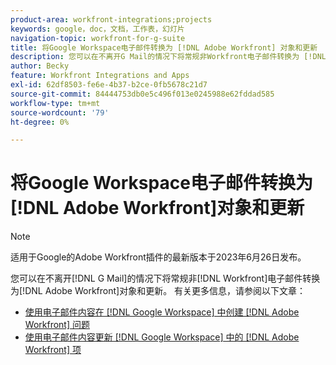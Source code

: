 ```yaml
---
product-area: workfront-integrations;projects
keywords: google，doc，文档，工作表，幻灯片
navigation-topic: workfront-for-g-suite
title: 将Google Workspace电子邮件转换为 [!DNL Adobe Workfront] 对象和更新
description: 您可以在不离开G Mail的情况下将常规非Workfront电子邮件转换为 [!DNL Adobe Workfront] 对象和更新。
author: Becky
feature: Workfront Integrations and Apps
exl-id: 62df8503-fe6e-4b37-b2ce-0fb5678c21d7
source-git-commit: 84444753db0e5c496f013e0245988e62fddad585
workflow-type: tm+mt
source-wordcount: '79'
ht-degree: 0%

---
```


# 将Google Workspace电子邮件转换为[!DNL Adobe Workfront]对象和更新

>[!NOTE]
>
>适用于Google的Adobe Workfront插件的最新版本于2023年6月26日发布。

您可以在不离开[!DNL G Mail]的情况下将常规非[!DNL Workfront]电子邮件转换为[!DNL Adobe Workfront]对象和更新。 有关更多信息，请参阅以下文章：

* [使用电子邮件内容在 [!DNL Google Workspace] 中创建 [!DNL Adobe Workfront] 问题](../../workfront-integrations-and-apps/workfront-for-g-suite/create-wf-issue-in-g-suite-using-email-content.md)
* [使用电子邮件内容更新 [!DNL Google Workspace] 中的 [!DNL Adobe Workfront] 项](../../workfront-integrations-and-apps/workfront-for-g-suite/update-wf-item-using-email-content.md)
